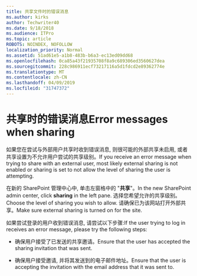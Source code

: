 ```yaml
---
title: 共享文件时的错误消息
ms.author: kirks
author: Techwriter40
ms.date: 9/18/2018
ms.audience: ITPro
ms.topic: article
ROBOTS: NOINDEX, NOFOLLOW
localization_priority: Normal
ms.assetid: 51ad61e5-a1b8-483b-b6a3-ec13ed09dd68
ms.openlocfilehash: 0ca85a43f21935708f8a9c689306ed3560627dea
ms.sourcegitcommit: 228c986911ecf73217116a5d1fdcd2e89362774e
ms.translationtype: MT
ms.contentlocale: zh-CN
ms.lasthandoff: 04/09/2019
ms.locfileid: "31747372"
---
```

# <a name="error-messages-when-sharing"></a><span data-ttu-id="d3963-102">共享时的错误消息</span><span class="sxs-lookup"><span data-stu-id="d3963-102">Error messages when sharing</span></span>

<span data-ttu-id="d3963-103">如果您在尝试与外部用户共享时收到错误消息, 则很可能的外部共享未启用, 或者共享设置为不允许用户尝试的共享级别。</span><span class="sxs-lookup"><span data-stu-id="d3963-103">If you receive an error message when trying to share with an external user, most likely external sharing is not enabled or sharing is set to not allow the level of sharing the user is attempting.</span></span>
  
<span data-ttu-id="d3963-104">在新的 SharePoint 管理中心中, 单击左窗格中的 "**共享**"。</span><span class="sxs-lookup"><span data-stu-id="d3963-104">In the  new SharePoint admin center, click **sharing** in the left pane.</span></span> <span data-ttu-id="d3963-105">选择您希望允许的共享级别。</span><span class="sxs-lookup"><span data-stu-id="d3963-105">Choose the level of sharing you wish to allow.</span></span> <span data-ttu-id="d3963-106">请确保已为该网站打开外部共享。</span><span class="sxs-lookup"><span data-stu-id="d3963-106">Make sure external sharing is turned on for the site.</span></span> 
  
<span data-ttu-id="d3963-107">如果尝试登录的用户收到错误消息, 请尝试以下步骤:</span><span class="sxs-lookup"><span data-stu-id="d3963-107">If the user trying to log in receives an error message, please try the following steps:</span></span>
  
- <span data-ttu-id="d3963-108">确保用户接受了已发送的共享邀请。</span><span class="sxs-lookup"><span data-stu-id="d3963-108">Ensure that the user has accepted the sharing invitation that was sent.</span></span>
    
- <span data-ttu-id="d3963-109">确保用户接受邀请, 并将其发送到的电子邮件地址。</span><span class="sxs-lookup"><span data-stu-id="d3963-109">Ensure that the user is accepting the invitation with the email address that it was sent to.</span></span>
    

